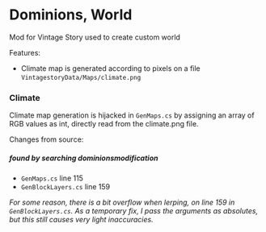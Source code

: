 # Dominions, World

Mod for Vintage Story used to create custom world

Features:

- Climate map is generated according to pixels on a file `VintagestoryData/Maps/climate.png`

### Climate

Climate map generation is hijacked in `GenMaps.cs` by assigning an array of RGB values as int, directly read from the climate.png file.

Changes from source:

##### found by searching dominionsmodification

- `GenMaps.cs` line 115
- `GenBlockLayers.cs` line 159

_For some reason, there is a bit overflow when lerping, on line 159 in `GenBlockLayers.cs`. As a temporary fix, I pass the arguments as absolutes, but this still causes very light inaccuracies._
